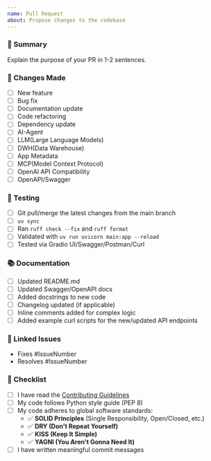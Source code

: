 ```yaml
---
name: Pull Request
about: Propose changes to the codebase
---
```


### 📝 Summary
Explain the purpose of your PR in 1-2 sentences.

### 🔧 Changes Made
- [ ] New feature
- [ ] Bug fix
- [ ] Documentation update
- [ ] Code refactoring
- [ ] Dependency update
- [ ] AI-Agent
- [ ] LLM(Large Language Models)
- [ ] DWH(Data Warehouse)
- [ ] App Metadata
- [ ] MCP(Model Context Protocol)
- [ ] OpenAI API Compatibility
- [ ] OpenAPI/Swagger

### 🧪 Testing
- [ ] Git pull/merge the latest changes from the main branch
- [ ] `uv sync`
- [ ] Ran `ruff check --fix` and `ruff format`
- [ ] Validated with `uv run uvicorn main:app --reload`
- [ ] Tested via Gradio UI/Swagger/Postman/Curl

### 📚 Documentation
- [ ] Updated README.md
- [ ] Updated Swagger/OpenAPI docs
- [ ] Added docstrings to new code
- [ ] Changelog updated (if applicable)
- [ ] Inline comments added for complex logic
- [ ] Added example curl scripts for the new/updated API endpoints

### 🧩 Linked Issues
- Fixes #IssueNumber
- Resolves #IssueNumber

### 📌 Checklist
- [ ] I have read the [Contributing Guidelines](CONTRIBUTING.md)
- [ ] My code follows Python style guide (PEP 8)
- [ ] My code adheres to global software standards:
  - ✅ **SOLID Principles** (Single Responsibility, Open/Closed, etc.)
  - ✅ **DRY (Don't Repeat Yourself)**
  - ✅ **KISS (Keep It Simple)**
  - ✅ **YAGNI (You Aren't Gonna Need It)**
- [ ] I have written meaningful commit messages